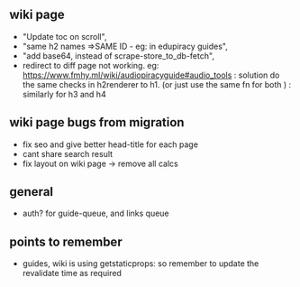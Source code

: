 ## wiki page

- "Update toc on scroll",
- "same h2 names =>SAME ID - eg: in edupiracy guides",
- "add base64, instead of scrape-store_to_db-fetch",
- redirect to diff page not working. eg:
  https://www.fmhy.ml/wiki/audiopiracyguide#audio_tools : solution do the same checks in h2renderer to h1. (or just use the same fn for both ) : similarly for h3 and h4

## wiki page bugs from migration

- fix seo and give better head-title for each page
- cant share search result
- fix layout on wiki page -> remove all calcs

## general

- auth? for guide-queue, and links queue

## points to remember

- guides, wiki is using getstaticprops: so remember to update the revalidate time as required
